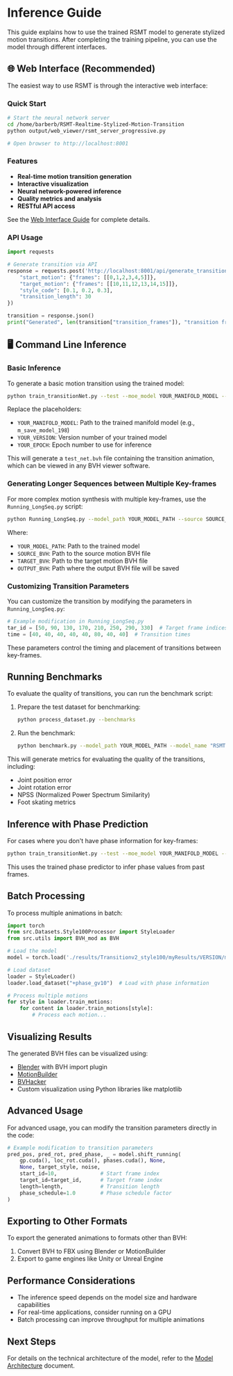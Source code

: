 # Inference Guide

This guide explains how to use the trained RSMT model to generate stylized motion transitions. After completing the training pipeline, you can use the model through different interfaces.

## 🌐 Web Interface (Recommended)

The easiest way to use RSMT is through the interactive web interface:

### Quick Start
```bash
# Start the neural network server
cd /home/barberb/RSMT-Realtime-Stylized-Motion-Transition
python output/web_viewer/rsmt_server_progressive.py

# Open browser to http://localhost:8001
```

### Features
- **Real-time motion transition generation**
- **Interactive visualization**
- **Neural network-powered inference**
- **Quality metrics and analysis**
- **RESTful API access**

See the [Web Interface Guide](web_interface_guide.md) for complete details.

### API Usage
```python
import requests

# Generate transition via API
response = requests.post('http://localhost:8001/api/generate_transition', json={
    "start_motion": {"frames": [[0,1,2,3,4,5]]},
    "target_motion": {"frames": [[10,11,12,13,14,15]]}, 
    "style_code": [0.1, 0.2, 0.3],
    "transition_length": 30
})

transition = response.json()
print("Generated", len(transition["transition_frames"]), "transition frames")
```

## 🖥️ Command Line Inference

### Basic Inference

To generate a basic motion transition using the trained model:

```bash
python train_transitionNet.py --test --moe_model YOUR_MANIFOLD_MODEL --version YOUR_VERSION --epoch YOUR_EPOCH
```

Replace the placeholders:
- `YOUR_MANIFOLD_MODEL`: Path to the trained manifold model (e.g., `m_save_model_198`)
- `YOUR_VERSION`: Version number of your trained model
- `YOUR_EPOCH`: Epoch number to use for inference

This will generate a `test_net.bvh` file containing the transition animation, which can be viewed in any BVH viewer software.

### Generating Longer Sequences between Multiple Key-frames

For more complex motion synthesis with multiple key-frames, use the `Running_LongSeq.py` script:

```bash
python Running_LongSeq.py --model_path YOUR_MODEL_PATH --source SOURCE_BVH --target TARGET_BVH --output OUTPUT_BVH
```

Where:
- `YOUR_MODEL_PATH`: Path to the trained model
- `SOURCE_BVH`: Path to the source motion BVH file
- `TARGET_BVH`: Path to the target motion BVH file
- `OUTPUT_BVH`: Path where the output BVH file will be saved

### Customizing Transition Parameters

You can customize the transition by modifying the parameters in `Running_LongSeq.py`:

```python
# Example modification in Running_LongSeq.py
tar_id = [50, 90, 130, 170, 210, 250, 290, 330]  # Target frame indices
time = [40, 40, 40, 40, 40, 80, 40, 40]  # Transition times
```

These parameters control the timing and placement of transitions between key-frames.

## Running Benchmarks

To evaluate the quality of transitions, you can run the benchmark script:

1. Prepare the test dataset for benchmarking:
   ```bash
   python process_dataset.py --benchmarks
   ```

2. Run the benchmark:
   ```bash
   python benchmark.py --model_path YOUR_MODEL_PATH --model_name "RSMT"
   ```

This will generate metrics for evaluating the quality of the transitions, including:
- Joint position error
- Joint rotation error
- NPSS (Normalized Power Spectrum Similarity)
- Foot skating metrics

## Inference with Phase Prediction

For cases where you don't have phase information for key-frames:

```bash
python train_transitionNet.py --test --moe_model YOUR_MANIFOLD_MODEL --predict_phase --version YOUR_VERSION --epoch YOUR_EPOCH
```

This uses the trained phase predictor to infer phase values from past frames.

## Batch Processing

To process multiple animations in batch:

```python
import torch
from src.Datasets.Style100Processor import StyleLoader
from src.utils import BVH_mod as BVH

# Load the model
model = torch.load('./results/Transitionv2_style100/myResults/VERSION/m_save_model_EPOCH')

# Load dataset
loader = StyleLoader()
loader.load_dataset("+phase_gv10")  # Load with phase information

# Process multiple motions
for style in loader.train_motions:
    for content in loader.train_motions[style]:
        # Process each motion...
```

## Visualizing Results

The generated BVH files can be visualized using:
- [Blender](https://www.blender.org/) with BVH import plugin
- [MotionBuilder](https://www.autodesk.com/products/motionbuilder/overview)
- [BVHacker](http://www.bvhacker.com/)
- Custom visualization using Python libraries like matplotlib

## Advanced Usage

For advanced usage, you can modify the transition parameters directly in the code:

```python
# Example modification to transition parameters
pred_pos, pred_rot, pred_phase, _ = model.shift_running(
    gp.cuda(), loc_rot.cuda(), phases.cuda(), None,
    None, target_style, noise, 
    start_id=10,              # Start frame index
    target_id=target_id,      # Target frame index
    length=length,            # Transition length
    phase_schedule=1.0        # Phase schedule factor
)
```

## Exporting to Other Formats

To export the generated animations to formats other than BVH:

1. Convert BVH to FBX using Blender or MotionBuilder
2. Export to game engines like Unity or Unreal Engine

## Performance Considerations

- The inference speed depends on the model size and hardware capabilities
- For real-time applications, consider running on a GPU
- Batch processing can improve throughput for multiple animations

## Next Steps

For details on the technical architecture of the model, refer to the [Model Architecture](model_architecture.md) document.
